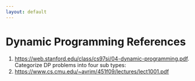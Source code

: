 ```yaml
---
layout: default
---
```


# Dynamic Programming References
1. https://web.stanford.edu/class/cs97si/04-dynamic-programming.pdf.  
  Categorize DP problems into four sub types: 
2. https://www.cs.cmu.edu/~avrim/451f09/lectures/lect1001.pdf



